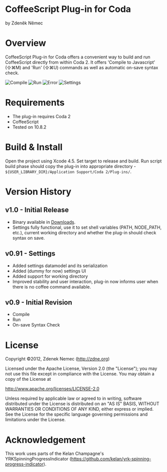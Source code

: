 # CoffeeScript Plug-in for Coda
by Zdeněk Němec

# Overview
CoffeeScript Plug-in for Coda offers a convenient way to build and run CoffeeScript directly from within Coda 2. It offers 'Compile to Javascript' (⇧⌘M) and 'Run' (⇧⌘U) commands as well as automatic on-save syntax check.

![Compile](http://zdne.org/codaplugin/img/compile_success.png)
![Run](http://zdne.org/codaplugin/img/run.png)
![Error](http://zdne.org/codaplugin/img/compile_error.png)
![Settings](http://zdne.org/codaplugin/img/settings.png)

# Requirements
* The plug-in requires Coda 2
* CoffeeScript
* Tested on 10.8.2 

# Build & Install
Open the project using Xcode 4.5. Set target to release and build. Run script build phase should copy the plug-in into appropriate directory - `${USER_LIBRARY_DIR}/Application Support/Coda 2/Plug-ins/`.

# Version History
## v1.0 - Initial Release
* Binary available in [Downloads](https://github.com/zdne/coffeescript-codaplugin/downloads).
* Settings fully functional, use it to set shell variables (PATH, NODE_PATH, etc.), current working directory and whether the plug-in should check syntax on save. 

## v0.91 - Settings 
* Added settings datamodel and its serialization
* Added (dummy for now) settings UI
* Added support for working directory
* Improved stability and user interaction, plug-in now informs user when there is no coffee command available.

## v0.9 - Initial Revision
* Compile
* Run
* On-save Syntax Check

# License

Copyright ©2012, Zdenek Nemec (http://zdne.org)

Licensed under the Apache License, Version 2.0 (the "License");
you may not use this file except in compliance with the License.
You may obtain a copy of the License at

   http://www.apache.org/licenses/LICENSE-2.0

Unless required by applicable law or agreed to in writing, software
distributed under the License is distributed on an "AS IS" BASIS,
WITHOUT WARRANTIES OR CONDITIONS OF ANY KIND, either express or implied.
See the License for the specific language governing permissions and
limitations under the License.

# Acknowledgement

This work uses parts of the Kelan Champagne's YRKSpinningProgressIndicator (https://github.com/kelan/yrk-spinning-progress-indicator).
